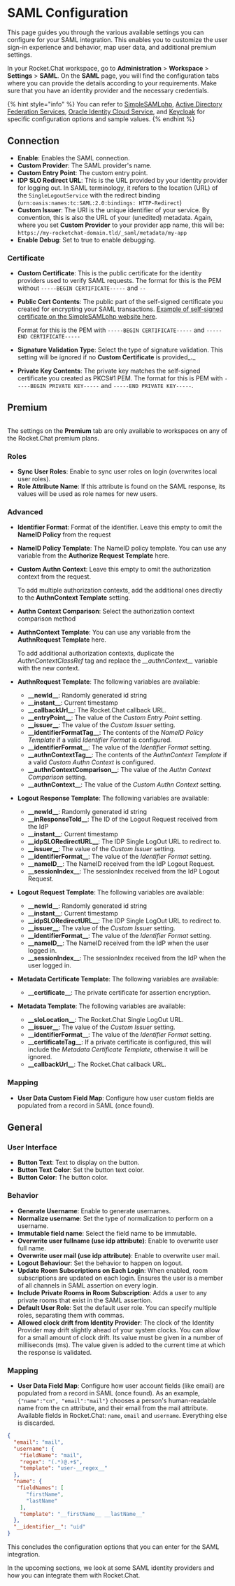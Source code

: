 # SAML Configuration

This page guides you through the various available settings you can configure for your SAML integration. This enables you to customize the user sign-in experience and behavior, map user data, and additional premium settings.&#x20;

In your Rocket.Chat workspace, go to **Administration** > **Workspace** > **Settings** > **SAML**. On the **SAML** page, you will find the configuration tabs where you can provide the details according to your requirements. Make sure that you have an identity provider and the necessary credentials.

{% hint style="info" %}
You can refer to [SimpleSAMLphp](broken-reference), [Active Directory Federation Services](active-directory-federation-services.md), [Oracle Identity Cloud Service](broken-reference), and [Keycloak](keycloak.md#troubleshooting) for specific configuration options and sample values.
{% endhint %}

## Connection

* **Enable**: Enables the SAML connection.
* **Custom Provider**: The SAML provider's name.
* **Custom Entry Point**: The custom entry point.
* **IDP SLO Redirect URL**: This is the URL provided by your identity provider for logging out. In SAML terminology, it refers to the location (URL) of the `SingleLogoutService` with the redirect binding (`urn:oasis:names:tc:SAML:2.0:bindings: HTTP-Redirect`)
* **Custom Issuer**: The URI is the unique identifier of your service. By convention, this is also the URL of your (unedited) metadata. Again, where you set **Custom Provider** to your provider app name, this will be: `https://my-rocketchat-domain.tld/_saml/metadata/my-app`
* **Enable Debug**: Set to true to enable debugging.

### Certificate

* **Custom Certificate**: This is the public certificate for the identity providers used to verify SAML requests. The format for this is the PEM without `-----BEGIN CERTIFICATE-----` and `--`
*   **Public Cert Contents**: The public part of the self-signed certificate you created for encrypting your SAML transactions. [Example of self-signed certificate on the SimpleSAMLphp website here](https://simplesamlphp.org/docs/stable/simplesamlphp-sp.html#enabling-a-certificate-for-your-service-provider).

    Format for this is the PEM with  `-----BEGIN CERTIFICATE-----` and `-----END CERTIFICATE-----`
* **Signature Validation Type**: Select the type of signature validation. This setting will be ignored if no **Custom Certificate** is provided_**.**_
* **Private Key Contents**: The private key matches the self-signed certificate you created as PKCS#1 PEM. The format for this is PEM with  `-----BEGIN PRIVATE KEY-----` and `-----END PRIVATE KEY-----`.

## Premium

<figure><img src="../../../.gitbook/assets/Premium.svg" alt=""><figcaption></figcaption></figure>

The settings on the **Premium** tab are only available to workspaces on any of the Rocket.Chat premium plans.

### Roles

* **Sync User Roles**: Enable to sync user roles on login (overwrites local user roles).
* **Role Attribute Name**: If this attribute is found on the SAML response, its values will be used as role names for new users.

### Advanced

* **Identifier Format**: Format of the identifier. Leave this empty to omit the **NameID Policy** from the request
* **NameID Policy Template**: The NameID policy template. You can use any variable from the **Authorize Request Template** here.
*   **Custom Authn Context**: Leave this empty to omit the authorization context from the request.

    To add multiple authorization contexts, add the additional ones directly to the **AuthnContext Template** setting.
* **Authn Context Comparison**: Select the authorization context comparison method
*   **AuthnContext Template**: You can use any variable from the **AuthnRequest Template** here.

    To add additional authorization contexts, duplicate the _AuthnContextClassRef_ tag and replace the _\_\_authnContext\_\__ variable with the new context.
* **AuthnRequest Template**: The following variables are available:
  * **\_\_newId\_\_**: Randomly generated id string
  * **\_\_instant\_\_**: Current timestamp
  * **\_\_callbackUrl\_\_**: The Rocket.Chat callback URL.
  * **\_\_entryPoint\_\_**: The value of the _Custom Entry Point_ setting.
  * **\_\_issuer\_\_**: The value of the _Custom Issuer_ setting.
  * **\_\_identifierFormatTag\_\_**: The contents of the _NameID Policy Template_ if a valid _Identifier Format_ is configured.
  * **\_\_identifierFormat\_\_**: The value of the _Identifier Format_ setting.
  * **\_\_authnContextTag\_\_**: The contents of the _AuthnContext Template_ if a valid _Custom Authn Context_ is configured.
  * **\_\_authnContextComparison\_\_**: The value of the _Authn Context Comparison_ setting.
  * **\_\_authnContext\_\_**: The value of the _Custom Authn Context_ setting.
* **Logout Response Template**: The following variables are available:
  * **\_\_newId\_\_**: Randomly generated id string
  * **\_\_inResponseToId\_\_**: The ID of the Logout Request received from the IdP
  * **\_\_instant\_\_**: Current timestamp
  * **\_\_idpSLORedirectURL\_\_**: The IDP Single LogOut URL to redirect to.
  * **\_\_issuer\_\_**: The value of the _Custom Issuer_ setting.
  * **\_\_identifierFormat\_\_**: The value of the _Identifier Format_ setting.
  * **\_\_nameID\_\_**: The NameID received from the IdP Logout Request.
  * **\_\_sessionIndex\_\_**: The sessionIndex received from the IdP Logout Request.
* **Logout Request Template**: The following variables are available:
  * **\_\_newId\_\_**: Randomly generated id string
  * **\_\_instant\_\_**: Current timestamp
  * **\_\_idpSLORedirectURL\_\_**: The IDP Single LogOut URL to redirect to.
  * **\_\_issuer\_\_**: The value of the _Custom Issuer_ setting.
  * **\_\_identifierFormat\_\_**: The value of the _Identifier Format_ setting.
  * **\_\_nameID\_\_**: The NameID received from the IdP when the user logged in.
  * **\_\_sessionIndex\_\_**: The sessionIndex received from the IdP when the user logged in.
* **Metadata Certificate Template**: The following variables are available:
  * **\_\_certificate\_\_**: The private certificate for assertion encryption.
* **Metadata Template**: The following variables are available:
  * **\_\_sloLocation\_\_**: The Rocket.Chat Single LogOut URL.
  * **\_\_issuer\_\_**: The value of the _Custom Issuer_ setting.
  * **\_\_identifierFormat\_\_**: The value of the _Identifier Format_ setting.
  * **\_\_certificateTag\_\_**: If a private certificate is configured, this will include the _Metadata Certificate Template_, otherwise it will be ignored.
  * **\_\_callbackUrl\_\_**: The Rocket.Chat callback URL.

### Mapping

* **User Data Custom Field Map**: Configure how user custom fields are populated from a record in SAML (once found).

## General

### User Interface

* **Button Text**: Text to display on the button.
* **Button Text Color**: Set the button text color.
* **Button Color**: The button color.

### Behavior

* **Generate Username**: Enable to generate usernames.
* **Normalize username**: Set the type of normalization to perform on a username.
* **Immutable field name**: Select the field name to be immutable.
* **Overwrite user fullname (use idp attribute)**: Enable to overwrite user full name.
* **Overwrite user mail (use idp attribute)**: Enable to overwrite user mail.
* **Logout Behaviour**: Set the behavior to happen on logout.
* **Update Room Subscriptions on Each Login**: When enabled, room subscriptions are updated on each login. Ensures the user is a member of all channels in SAML assertion on every login.
* **Include Private Rooms in Room Subscription**: Adds a user to any private rooms that exist in the SAML assertion.
* **Default User Role**: Set the default user role. You can specify multiple roles, separating them with commas.
* **Allowed clock drift from Identity Provider**: The clock of the Identity Provider may drift slightly ahead of your system clocks. You can allow for a small amount of clock drift. Its value must be given in a number of milliseconds (ms). The value given is added to the current time at which the response is validated.

### Mapping

* **User Data Field Map**: Configure how user account fields (like email) are populated from a record in SAML (once found). As an example, `{"name":"cn", "email":"mail"}` chooses a person's human-readable name from the cn attribute, and their email from the mail attribute. Available fields in Rocket.Chat: `name`, `email` and `username`. Everything else is discarded.

```json
{
  "email": "mail",
  "username": {
    "fieldName": "mail",
    "regex": "(.*)@.+$",
    "template": "user-__regex__"
  },
  "name": {
   "fieldNames": [
      "firstName",
      "lastName"
    ],
    "template": "__firstName__ __lastName__"
  },
  "__identifier__": "uid"
}
```

This concludes the configuration options that you can enter for the SAML integration.

In the upcoming sections, we look at some SAML identity providers and how you can integrate them with Rocket.Chat.
